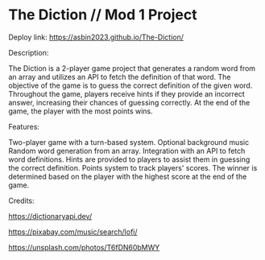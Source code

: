 # The Diction  // Mod 1 Project

Deploy link: https://asbin2023.github.io/The-Diction/


Description:

The Diction is a 2-player game project that generates a random word from an array and utilizes an API to fetch the definition of that word. The objective of the game is to guess the correct definition of the given word. Throughout the game, players receive hints if they provide an incorrect answer, increasing their chances of guessing correctly. At the end of the game, the player with the most points wins.


Features:

Two-player game with a turn-based system.
Optional background music 
Random word generation from an array.
Integration with an API to fetch word definitions.
Hints are provided to players to assist them in guessing the correct definition.
Points system to track players' scores.
The winner is determined based on the player with the highest score at the end of the game.

Credits:

https://dictionaryapi.dev/

https://pixabay.com/music/search/lofi/

https://unsplash.com/photos/T6fDN60bMWY
